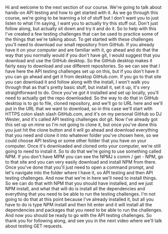 Hi and welcome to the next section of our course. We're going to talk about hands-on API testing and how to get started with it. As we go through this course, we're going to be learning a lot of stuff but I don't want you to just listen to what I'm saying, I want you to actually try this stuff out. Don't just follow along, but actually sit down and try it and do it. So to help with this I've created a few testing challenges that can be used to practice some of the things that we're talking about. To get started with these challenges you'll need to download our small repository from GitHub. If you already have it on your computer and are familiar with it, go ahead and do that the way that you normally would if you don't have git, I would suggest that you download and use the GitHub desktop. So the GitHub desktop makes it fairly easy to download and use different repositories. So we can see that I have here the API testing challenges set up on this, but if you don't have it you can go ahead and get it from desktop GitHub.com. If you go to that site you can download it and follow along with the install, I won't walk you through that as that's pretty basic stuff, but install it, set it up, it's very straightforward to do. Once you've got it installed and set up locally, you'll need to actually get the repo downloaded. So the way to do that in GitHub desktop is to go to file, cloned repository, and we'll go to URL here and we'll put in the URL that we want to download, so in this case we'll start with HTTPS colon slash slash GitHub.com, and it's on my personal GitHub so DJ Wester, and it's called API testing challenges dot git. Now I've already got this set up on mine so I'm not going to clone it, but once you've done this you just hit the clone button and it will go ahead and download everything that you need and clone it into whatever folder you've chosen here, so we could choose API testing or some other folder that you have on your computer. Once it's downloaded and cloned onto your computer, we're still going to need to install it. So to do that we're going to use something called NPM. If you don't have MPM you can see the NPMJ s comm / get - NPM, go to that site and you can very easily download and install NPM from there. Once you've done that you'll just need to open a command prompt, and let's navigate into the folder where I have it, so API testing and then API testing challenges. And now that we're in here we'll need to install things. So we can do that with NPM that you should have installed, and we just NPM install, and what that will do is install all the dependencies and everything that you need to be able to run the testing challenges. I'm not going to do that at this point because I've already installed it, but all you have to do is type NPM install and then hit enter and it will install all the dependencies and packages that you need to be able to run the challenges. And now you should be ready to go with the API testing challenges. So thank you for following along, and see you in the next video where we'll talk about testing GET requests.
